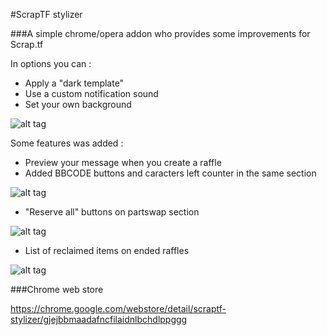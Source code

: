 #ScrapTF stylizer

###A simple chrome/opera addon who provides some improvements for Scrap.tf

In options you can :

* Apply a "dark template"
* Use a custom notification sound
* Set your own background

![alt tag](http://i.imgur.com/jJ5ugkO.png)

Some features was added :

* Preview your message when you create a raffle
* Added BBCODE buttons and caracters left counter in the same section

![alt tag](http://i.imgur.com/FOYNdhJ.png)

* "Reserve all" buttons on partswap section

![alt tag](http://i.imgur.com/34PsrbM.png)

* List of reclaimed items on ended raffles

![alt tag](http://i.imgur.com/Vq6sczO.png)

###Chrome web store

https://chrome.google.com/webstore/detail/scraptf-stylizer/gjejbbmaadafncfilaidnlbchdlppggg
